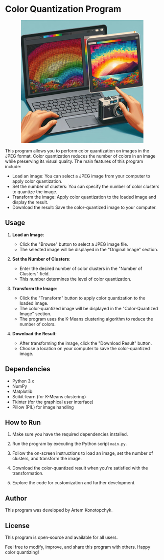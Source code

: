 # Color Quantization Program

<div align="center">
  <img src="Color-Quantization.jpeg" alt="Alt text" width="400"/>
</div>

This program allows you to perform color quantization on images in the JPEG format. Color quantization reduces the number of colors in an image while preserving its visual quality. The main features of this program include:

- Load an image: You can select a JPEG image from your computer to apply color quantization.
- Set the number of clusters: You can specify the number of color clusters to quantize the image.
- Transform the image: Apply color quantization to the loaded image and display the result.
- Download the result: Save the color-quantized image to your computer.

## Usage

1. **Load an Image**:
   - Click the "Browse" button to select a JPEG image file.
   - The selected image will be displayed in the "Original Image" section.

2. **Set the Number of Clusters**:
   - Enter the desired number of color clusters in the "Number of Clusters" field.
   - This number determines the level of color quantization.

3. **Transform the Image**:
   - Click the "Transform" button to apply color quantization to the loaded image.
   - The color-quantized image will be displayed in the "Color-Quantized Image" section.
   - The program uses the K-Means clustering algorithm to reduce the number of colors.

4. **Download the Result**:
   - After transforming the image, click the "Download Result" button.
   - Choose a location on your computer to save the color-quantized image.

## Dependencies

- Python 3.x
- NumPy
- Matplotlib
- Scikit-learn (for K-Means clustering)
- Tkinter (for the graphical user interface)
- Pillow (PIL) for image handling

## How to Run

1. Make sure you have the required dependencies installed.

2. Run the program by executing the Python script `main.py`.

3. Follow the on-screen instructions to load an image, set the number of clusters, and transform the image.

4. Download the color-quantized result when you're satisfied with the transformation.

5. Explore the code for customization and further development.

## Author

This program was developed by Artem Konotopchyk.

## License

This program is open-source and available for all users.

Feel free to modify, improve, and share this program with others. Happy color quantizing!
